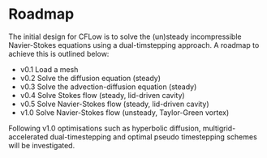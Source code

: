 # Roadmap

The initial design for CFLow is to solve the (un)steady incompressible Navier-Stokes equations using
a dual-timstepping approach.
A roadmap to achieve this is outlined below:

- v0.1 Load a mesh
- v0.2 Solve the diffusion equation (steady)
- v0.3 Solve the advection-diffusion equation (steady)
- v0.4 Solve Stokes flow (steady, lid-driven cavity)
- v0.5 Solve Navier-Stokes flow (steady, lid-driven cavity)
- v1.0 Solve Navier-Stokes flow (unsteady, Taylor-Green vortex)

Following v1.0 optimisations such as hyperbolic diffusion, multigrid-accelerated dual-timestepping
and optimal pseudo timestepping schemes will be investigated.
